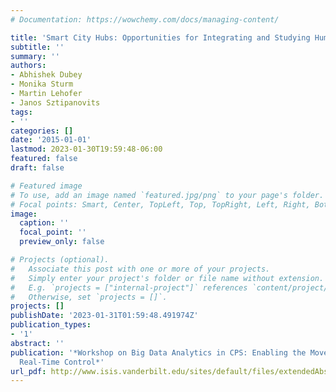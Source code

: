 ```yaml
---
# Documentation: https://wowchemy.com/docs/managing-content/

title: 'Smart City Hubs: Opportunities for Integrating and Studying Human CPS at Scale'
subtitle: ''
summary: ''
authors:
- Abhishek Dubey
- Monika Sturm
- Martin Lehofer
- Janos Sztipanovits
tags:
- ''
categories: []
date: '2015-01-01'
lastmod: 2023-01-30T19:59:48-06:00
featured: false
draft: false

# Featured image
# To use, add an image named `featured.jpg/png` to your page's folder.
# Focal points: Smart, Center, TopLeft, Top, TopRight, Left, Right, BottomLeft, Bottom, BottomRight.
image:
  caption: ''
  focal_point: ''
  preview_only: false

# Projects (optional).
#   Associate this post with one or more of your projects.
#   Simply enter your project's folder or file name without extension.
#   E.g. `projects = ["internal-project"]` references `content/project/deep-learning/index.md`.
#   Otherwise, set `projects = []`.
projects: []
publishDate: '2023-01-31T01:59:48.491974Z'
publication_types:
- '1'
abstract: ''
publication: '*Workshop on Big Data Analytics in CPS: Enabling the Move from IoT to
  Real-Time Control*'
url_pdf: http://www.isis.vanderbilt.edu/sites/default/files/extendedAbstract.pdf
---
```

